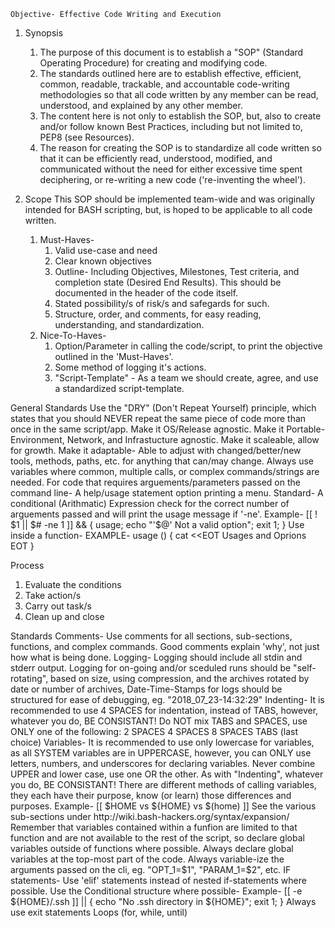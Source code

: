     Objective- Effective Code Writing and Execution

1. Synopsis
    1. The purpose of this document is to establish a "SOP" (Standard Operating Procedure) for creating and modifying code.
    1. The standards outlined here are to establish effective, efficient, common, readable, trackable, and accountable code-writing methodologies so that all code written by any member can be read, understood, and explained by any other member.
    1. The content here is not only to establish the SOP, but, also to create and/or follow known Best Practices, including but not limited to, PEP8 (see Resources).
    1. The reason for creating the SOP is to standardize all code written so that it can be efficiently read, understood, modified, and communicated without the need for either excessive time spent deciphering, or re-writing a new code ('re-inventing the wheel').

1. Scope
    This SOP should be implemented team-wide and was originally intended for BASH scripting, but, is hoped to be applicable to all code written.
    1. Must-Haves-
        1. Valid use-case and need
        1. Clear known objectives
        1. Outline- Including Objectives, Milestones, Test criteria, and completion state (Desired End Results). This should be documented in the header of the code itself.
        1. Stated possibility/s of risk/s and safegards for such.
        1. Structure, order, and comments, for easy reading, understanding, and standardization.
    1. Nice-To-Haves-
        1. Option/Parameter in calling the code/script, to print the objective outlined in the 'Must-Haves'.
        1. Some method of logging it's actions.
        1. "Script-Template" - As a team we should create, agree, and use a standardized script-template.

General Standards
  Use the "DRY" (Don't Repeat Yourself) principle, which states that you should NEVER repeat the same piece of code more than once in the same script/app.
  Make it OS/Release agnostic.
  Make it Portable- Environment, Network, and Infrastucture agnostic.
  Make it scaleable, allow for growth.
  Make it adaptable- Able to adjust with changed/better/new tools, methods, paths, etc. for anything that can/may change.
  Always use variables where common, multiple calls, or complex commands/strings are needed.
  For code that requires arguements/parameters passed on the command line-
    A help/usage statement option printing a menu.
      Standard- A conditional (Arithmatic) Expression check for the correct number of arguements passed and will print the usage message if '-ne'.
        Example- [[ ! $1 || $# -ne 1 ]] && { usage; echo "'$@' Not a valid option"; exit 1; }
      Use inside a function- EXAMPLE-
        usage () {
            cat <<EOT
          Usages and Oprions
          EOT
        }

Process
  1. Evaluate the conditions
  2. Take action/s
  3. Carry out task/s
  4. Clean up and close

Standards
  Comments-
    Use comments for all sections, sub-sections, functions, and complex commands.
    Good comments explain 'why', not just how what is being done.
  Logging-
    Logging should include all stdin and stderr output.
    Logging for on-going and/or sceduled runs should be "self-rotating", based on size, using compression, and the archives rotated by date or number of archives,
    Date-Time-Stamps for logs should be structured for ease of debugging, eg. "2018_07_23-14:32:29"
  Indenting-
    It is recommended to use 4 SPACES for indentation, instead of TABS, however, whatever you do, BE CONSISTANT! Do NOT mix TABS and SPACES, use ONLY one of the following:
      2 SPACES
      4 SPACES
      8 SPACES
      TABS (last choice)
  Variables-
    It is recommended to use only lowercase for variables, as all SYSTEM variables are in UPPERCASE, however, you can ONLY use letters, numbers, and underscores for declaring variables.
    Never combine UPPER and lower case, use one OR the other.
    As with "Indenting", whatever you do, BE CONSISTANT!
    There are different methods of calling variables, they each have their purpose, know (or learn) those differences and purposes. Example-
      [[ $HOME vs ${HOME} vs $(home) ]] 
      See the various sub-sections under http://wiki.bash-hackers.org/syntax/expansion/
    Remember that variables contained within a funfion are limited to that function and are not available to the rest of the script, so declare global variables outside of functions where possible.
    Always declare global variables at the top-most part of the code.
    Always variable-ize the arguments passed on the cli, eg. "OPT_1=$1", "PARAM_1=$2", etc.
  IF statements-
    Use 'elif' statements instead of nested if-statements where possible.
    Use the Conditional structure where possible- Example-
      [[ -e ${HOME}/.ssh ]] || { echo "No .ssh directory in ${HOME}"; exit 1; }
    Always use exit statements
  Loops (for, while, until)
